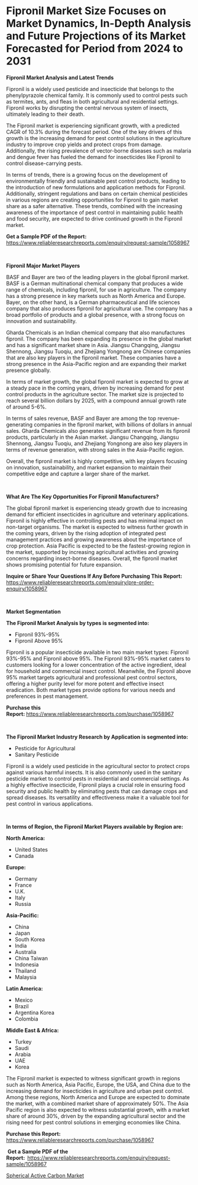 <p><h1>Fipronil Market Size Focuses on Market Dynamics, In-Depth Analysis and Future Projections of its Market Forecasted for Period from 2024 to 2031</h1></p><p><strong>Fipronil Market Analysis and Latest Trends</strong></p>
<p><p>Fipronil is a widely used pesticide and insecticide that belongs to the phenylpyrazole chemical family. It is commonly used to control pests such as termites, ants, and fleas in both agricultural and residential settings. Fipronil works by disrupting the central nervous system of insects, ultimately leading to their death.</p><p>The Fipronil market is experiencing significant growth, with a predicted CAGR of 10.3% during the forecast period. One of the key drivers of this growth is the increasing demand for pest control solutions in the agriculture industry to improve crop yields and protect crops from damage. Additionally, the rising prevalence of vector-borne diseases such as malaria and dengue fever has fueled the demand for insecticides like Fipronil to control disease-carrying pests.</p><p>In terms of trends, there is a growing focus on the development of environmentally friendly and sustainable pest control products, leading to the introduction of new formulations and application methods for Fipronil. Additionally, stringent regulations and bans on certain chemical pesticides in various regions are creating opportunities for Fipronil to gain market share as a safer alternative. These trends, combined with the increasing awareness of the importance of pest control in maintaining public health and food security, are expected to drive continued growth in the Fipronil market.</p></p>
<p><strong>Get a Sample PDF of the Report:&nbsp;</strong> <a href="https://www.reliableresearchreports.com/enquiry/request-sample/1058967">https://www.reliableresearchreports.com/enquiry/request-sample/1058967</a></p>
<p>&nbsp;</p>
<p><strong>Fipronil Major Market Players</strong></p>
<p><p>BASF and Bayer are two of the leading players in the global fipronil market. BASF is a German multinational chemical company that produces a wide range of chemicals, including fipronil, for use in agriculture. The company has a strong presence in key markets such as North America and Europe. Bayer, on the other hand, is a German pharmaceutical and life sciences company that also produces fipronil for agricultural use. The company has a broad portfolio of products and a global presence, with a strong focus on innovation and sustainability.</p><p>Gharda Chemicals is an Indian chemical company that also manufactures fipronil. The company has been expanding its presence in the global market and has a significant market share in Asia. Jiangsu Changqing, Jiangsu Shennong, Jiangsu Tuoqiu, and Zhejiang Yongnong are Chinese companies that are also key players in the fipronil market. These companies have a strong presence in the Asia-Pacific region and are expanding their market presence globally.</p><p>In terms of market growth, the global fipronil market is expected to grow at a steady pace in the coming years, driven by increasing demand for pest control products in the agriculture sector. The market size is projected to reach several billion dollars by 2025, with a compound annual growth rate of around 5-6%.</p><p>In terms of sales revenue, BASF and Bayer are among the top revenue-generating companies in the fipronil market, with billions of dollars in annual sales. Gharda Chemicals also generates significant revenue from its fipronil products, particularly in the Asian market. Jiangsu Changqing, Jiangsu Shennong, Jiangsu Tuoqiu, and Zhejiang Yongnong are also key players in terms of revenue generation, with strong sales in the Asia-Pacific region. </p><p>Overall, the fipronil market is highly competitive, with key players focusing on innovation, sustainability, and market expansion to maintain their competitive edge and capture a larger share of the market.</p></p>
<p>&nbsp;</p>
<p><strong>What Are The Key Opportunities For Fipronil Manufacturers?</strong></p>
<p><p>The global fipronil market is experiencing steady growth due to increasing demand for efficient insecticides in agriculture and veterinary applications. Fipronil is highly effective in controlling pests and has minimal impact on non-target organisms. The market is expected to witness further growth in the coming years, driven by the rising adoption of integrated pest management practices and growing awareness about the importance of crop protection. Asia Pacific is expected to be the fastest-growing region in the market, supported by increasing agricultural activities and growing concerns regarding insect-borne diseases. Overall, the fipronil market shows promising potential for future expansion.</p></p>
<p><strong>Inquire or Share Your Questions If Any Before Purchasing This Report:</strong> <a href="https://www.reliableresearchreports.com/enquiry/pre-order-enquiry/1058967">https://www.reliableresearchreports.com/enquiry/pre-order-enquiry/1058967</a></p>
<p>&nbsp;</p>
<p><strong>Market Segmentation</strong></p>
<p><strong>The Fipronil Market Analysis by types is segmented into:</strong></p>
<p><ul><li>Fipronil 93%-95%</li><li>Fipronil Above 95%</li></ul></p>
<p><p>Fipronil is a popular insecticide available in two main market types: Fipronil 93%-95% and Fipronil above 95%. The Fipronil 93%-95% market caters to customers looking for a lower concentration of the active ingredient, ideal for household and commercial insect control. Meanwhile, the Fipronil above 95% market targets agricultural and professional pest control sectors, offering a higher purity level for more potent and effective insect eradication. Both market types provide options for various needs and preferences in pest management.</p></p>
<p><strong>Purchase this Report:&nbsp;</strong><a href="https://www.reliableresearchreports.com/purchase/1058967">https://www.reliableresearchreports.com/purchase/1058967</a></p>
<p>&nbsp;</p>
<p><strong>The Fipronil Market Industry Research by Application is segmented into:</strong></p>
<p><ul><li>Pesticide for Agricultural</li><li>Sanitary Pesticide</li></ul></p>
<p><p>Fipronil is a widely used pesticide in the agricultural sector to protect crops against various harmful insects. It is also commonly used in the sanitary pesticide market to control pests in residential and commercial settings. As a highly effective insecticide, Fipronil plays a crucial role in ensuring food security and public health by eliminating pests that can damage crops and spread diseases. Its versatility and effectiveness make it a valuable tool for pest control in various applications.</p></p>
<p>&nbsp;</p>
<p><strong>In terms of Region, the Fipronil Market Players available by Region are:</strong></p>
<p>
    <p> <strong> North America: </strong>
        <ul>
            <li>United States</li>
            <li>Canada</li>
        </ul>
        </p> 
    <p> <strong> Europe: </strong>
        <ul>
            <li>Germany</li>
            <li>France</li>
            <li>U.K.</li>
            <li>Italy</li>
            <li>Russia</li>
        </ul>
        </p> 
    <p> <strong> Asia-Pacific: </strong>
        <ul>
            <li>China</li>
            <li>Japan</li>
            <li>South Korea</li>
            <li>India</li>
            <li>Australia</li>
            <li>China Taiwan</li>
            <li>Indonesia</li>
            <li>Thailand</li>
            <li>Malaysia</li>
        </ul>
        </p> 
    <p> <strong> Latin America: </strong>
        <ul>
            <li>Mexico</li>
            <li>Brazil</li>
            <li>Argentina Korea</li>
            <li>Colombia</li>
        </ul>
        </p> 
    <p> <strong> Middle East & Africa: </strong>
        <ul>
            <li>Turkey</li>
            <li>Saudi</li>
            <li>Arabia</li>
            <li>UAE</li>
            <li>Korea</li>
        </ul>
    </p>
    </p>
<p><p>The Fipronil market is expected to witness significant growth in regions such as North America, Asia Pacific, Europe, the USA, and China due to the increasing demand for insecticides in agriculture and urban pest control. Among these regions, North America and Europe are expected to dominate the market, with a combined market share of approximately 50%. The Asia Pacific region is also expected to witness substantial growth, with a market share of around 30%, driven by the expanding agricultural sector and the rising need for pest control solutions in emerging economies like China.</p></p>
<p><strong>Purchase this Report: </strong><a href="https://www.reliableresearchreports.com/purchase/1058967">https://www.reliableresearchreports.com/purchase/1058967</a></p>
<p>&nbsp;<strong>Get a Sample PDF of the Report:&nbsp;&nbsp;</strong><a href="https://www.reliableresearchreports.com/enquiry/request-sample/1058967">https://www.reliableresearchreports.com/enquiry/request-sample/1058967</a></p>
<p><strong></strong></p>
<p><p><a href="https://fearless-okapi-6c8.notion.site/Spherical-Active-Carbon-Market-Analysis-and-Market-Size-Global-Industry-Overview-Market-Segmentati-a47e21f883b4449fa427f8bb8b81b373">Spherical Active Carbon Market</a></p></p>
